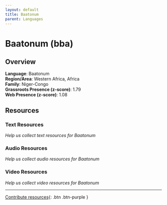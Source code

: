 ```yaml
---
layout: default
title: Baatonum
parent: Languages
---
```


# Baatonum (bba)

## Overview

**Language**: Baatonum  
**Region/Area**: Western Africa, Africa  
**Family**: Niger-Congo  
**Grassroots Presence (z-score)**: 1.79  
**Web Presence (z-score)**: 1.08  

## Resources

### Text Resources
*Help us collect text resources for Baatonum*

### Audio Resources
*Help us collect audio resources for Baatonum*

### Video Resources
*Help us collect video resources for Baatonum*

---

[Contribute resources](https://forms.office.com/e/1SfLJx3u1r){: .btn .btn-purple }

